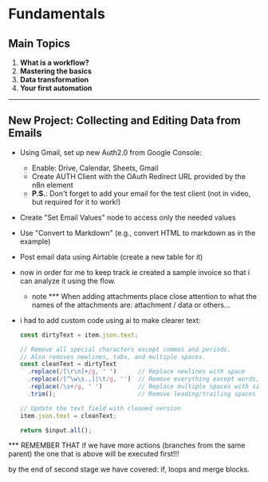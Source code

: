 # Fundamentals

## Main Topics

1. **What is a workflow?**
2. **Mastering the basics**
3. **Data transformation**
4. **Your first automation**

---

## New Project: Collecting and Editing Data from Emails

- Using Gmail, set up new Auth2.0 from Google Console:
  - Enable: Drive, Calendar, Sheets, Gmail
  - Create AUTH Client with the OAuth Redirect URL provided by the n8n element
  - **P.S.**: Don't forget to add your email for the test client (not in video, but required for it to work!)
- Create "Set Email Values" node to access only the needed values
- Use "Convert to Markdown" (e.g., convert HTML to markdown as in the example)
- Post email data using Airtable (create a new table for it)
- now in order for me to keep track ie created a sample invoice so that i can analyze it using the flow.
  - note \*\*\* When adding attachments place close attention to what the names of the attachments are: attachment / data or others...
- i had to add custom code using ai to make clearer text:

    ```javascript
    const dirtyText = item.json.text;

    // Remove all special characters except commas and periods.
    // Also removes newlines, tabs, and multiple spaces.
    const cleanText = dirtyText
      .replace(/[\r\n]+/g, ' ')      // Replace newlines with space
      .replace(/[^\w\s.,]|\t/g, '')  // Remove everything except words, spaces, commas, periods
      .replace(/\s+/g, ' ')          // Replace multiple spaces with single space
      .trim();                       // Remove leading/trailing spaces

    // Update the text field with cleaned version
    item.json.text = cleanText;

    return $input.all();
    ```

*** REMEMBER THAT if we have more actions (branches from the same parent) the one that is above will be executed first!!!

by the end of second stage we have covered: if, loops and merge blocks.